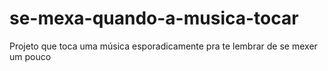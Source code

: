 # se-mexa-quando-a-musica-tocar
Projeto que toca uma música esporadicamente pra te lembrar de se mexer um pouco 
